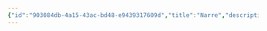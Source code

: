 ```yaml
---
{"id":"903084db-4a15-43ac-bd48-e9439317609d","title":"Narre","description":"Landmarks - Narre","publish":true,"date_created":"Tuesday, April 2nd 2024, 6:37:37 pm","date_modified":"Sunday, April 7th 2024, 12:08:16 pm","path":"Tabletop/Campaigns/And A Thousand Years More/Location/Towns and Cities/Landmarks/Narre/index.md","permalink":"/tabletop/campaigns/and-a-thousand-years-more/location/towns-and-cities/landmarks/narre/index/","PassFrontmatter":true}
---
```


